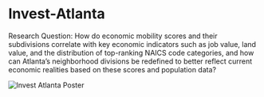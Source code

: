 # Invest-Atlanta
Research Question: How do economic mobility scores and their subdivisions correlate with key economic indicators such as job value, land value, and the distribution of top-ranking NAICS code categories, and how can Atlanta’s neighborhood divisions be redefined to better reflect current economic realities based on these scores and population data?

![Invest Atlanta Poster](Invest%20Atlanta%20l5.png)
